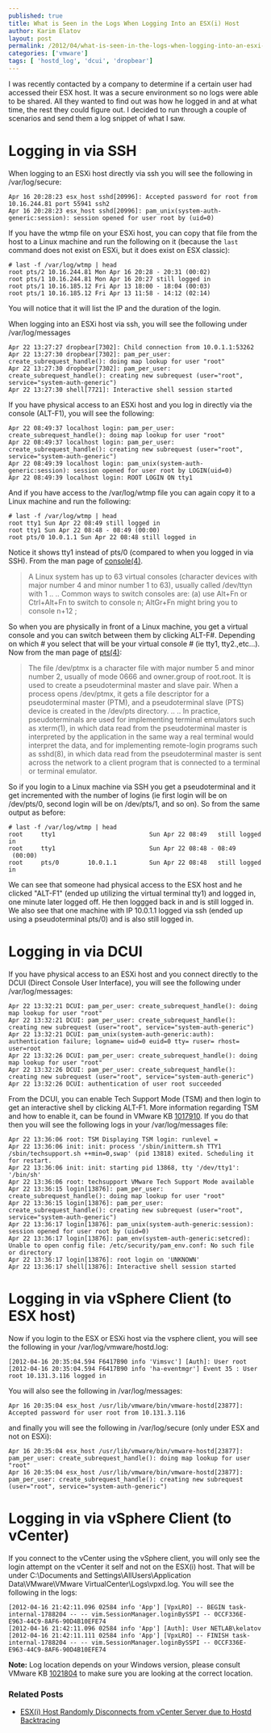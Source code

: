 ```yaml
---
published: true
title: What is Seen in the Logs When Logging Into an ESX(i) Host
author: Karim Elatov
layout: post
permalink: /2012/04/what-is-seen-in-the-logs-when-logging-into-an-esxi-host/
categories: ['vmware']
tags: [ 'hostd_log', 'dcui', 'dropbear']
---
```


I was recently contacted by a company to determine if a certain user had accessed their ESX host. It was a secure environment so no logs were able to be shared. All they wanted to find out was how he logged in and at what time, the rest they could figure out. I decided to run through a couple of scenarios and send them a log snippet of what I saw.

# Logging in via SSH

When logging to an ESXi host directly via ssh you will see the following in /var/log/secure:


	Apr 16 20:28:23 esx_host sshd[20996]: Accepted password for root from 10.16.244.81 port 55941 ssh2
	Apr 16 20:28:23 esx_host sshd[20996]: pam_unix(system-auth-generic:session): session opened for user root by (uid=0)


If you have the wtmp file on your ESXi host, you can copy that file from the host to a Linux machine and run the following on it (because the `last` command does not exist on ESXi, but it does exist on ESX classic):


	# last -f /var/log/wtmp | head
	root pts/2 10.16.244.81 Mon Apr 16 20:28 - 20:31 (00:02)
	root pts/1 10.16.244.81 Mon Apr 16 20:27 still logged in
	root pts/1 10.16.185.12 Fri Apr 13 18:00 - 18:04 (00:03)
	root pts/1 10.16.185.12 Fri Apr 13 11:58 - 14:12 (02:14)


You will notice that it will list the IP and the duration of the login.

When logging into an ESXi host via ssh, you will see the following under /var/log/messages


	Apr 22 13:27:27 dropbear[7302]: Child connection from 10.0.1.1:53262
	Apr 22 13:27:30 dropbear[7302]: pam_per_user: create_subrequest_handle(): doing map lookup for user "root"
	Apr 22 13:27:30 dropbear[7302]: pam_per_user: create_subrequest_handle(): creating new subrequest (user="root", service="system-auth-generic")
	Apr 22 13:27:30 shell[7721]: Interactive shell session started


If you have physical access to an ESXi host and you log in directly via the console (ALT-F1), you will see the following:


	Apr 22 08:49:37 localhost login: pam_per_user: create_subrequest_handle(): doing map lookup for user "root"
	Apr 22 08:49:37 localhost login: pam_per_user: create_subrequest_handle(): creating new subrequest (user="root", service="system-auth-generic")
	Apr 22 08:49:39 localhost login: pam_unix(system-auth-generic:session): session opened for user root by LOGIN(uid=0)
	Apr 22 08:49:39 localhost login: ROOT LOGIN ON tty1


And if you have access to the /var/log/wtmp file you can again copy it to a Linux machine and run the following:


	# last -f /var/log/wtmp | head
	root tty1 Sun Apr 22 08:49 still logged in
	root tty1 Sun Apr 22 08:48 - 08:49 (00:00)
	root pts/0 10.0.1.1 Sun Apr 22 08:48 still logged in


Notice it shows tty1 instead of pts/0 (compared to when you logged in via SSH). From the man page of [console(4)](http://linux.die.net/man/4/console).

> A Linux system has up to 63 virtual consoles (character devices with major number 4 and minor number 1 to 63), usually called /dev/ttyn with 1 ..
> ..
> Common ways to switch consoles are: (a) use Alt+Fn or Ctrl+Alt+Fn to switch to console n; AltGr+Fn might bring you to console n+12 ;

So when you are physically in front of a Linux machine, you get a virtual console and you can switch between them by clicking ALT-F#. Depending on which # you select that will be your virtual console # (ie tty1, tty2.,etc...). Now from the man page of [pts(4)](http://linux.die.net/man/4/pts):

> The file /dev/ptmx is a character file with major number 5 and minor number 2, usually of mode 0666 and owner.group of root.root. It is used to create a pseudoterminal master and slave pair.
> When a process opens /dev/ptmx, it gets a file descriptor for a pseudoterminal master (PTM), and a pseudoterminal slave (PTS) device is created in the /dev/pts directory.
> ..
> ..
> In practice, pseudoterminals are used for implementing terminal emulators such as xterm(1), in which data read from the pseudoterminal master is interpreted by the application in the same way a real terminal would interpret the data, and for implementing remote-login programs such as sshd(8), in which data read from the pseudoterminal master is sent across the network to a client program that is connected to a terminal or terminal emulator.

So if you login to a Linux machine via SSH you get a pseudoterminal and it get incremented with the number of logins (ie first login will be on /dev/pts/0, second login will be on /dev/pts/1, and so on). So from the same output as before:


	# last -f /var/log/wtmp | head
	root     tty1                          Sun Apr 22 08:49   still logged in
	root     tty1                          Sun Apr 22 08:48 - 08:49  (00:00)
	root     pts/0        10.0.1.1         Sun Apr 22 08:48   still logged in


We can see that someone had physical access to the ESX host and he clicked "ALT-F1" (ended up utilizing the virtual terminal tty1) and logged in, one minute later logged off. He then loggged back in and is still logged in. We also see that one machine with IP 10.0.1.1 logged via ssh (ended up using a pseudoterminal pts/0) and is also still logged in.

# Logging in via DCUI

If you have physical access to an ESXi host and you connect directly to the DCUI (Direct Console User Interface), you will see the following under /var/log/messages:


	Apr 22 13:32:21 DCUI: pam_per_user: create_subrequest_handle(): doing map lookup for user "root"
	Apr 22 13:32:21 DCUI: pam_per_user: create_subrequest_handle(): creating new subrequest (user="root", service="system-auth-generic")
	Apr 22 13:32:21 DCUI: pam_unix(system-auth-generic:auth): authentication failure; logname= uid=0 euid=0 tty= ruser= rhost= user=root
	Apr 22 13:32:26 DCUI: pam_per_user: create_subrequest_handle(): doing map lookup for user "root"
	Apr 22 13:32:26 DCUI: pam_per_user: create_subrequest_handle(): creating new subrequest (user="root", service="system-auth-generic")
	Apr 22 13:32:26 DCUI: authentication of user root succeeded


From the DCUI, you can enable Tech Support Mode (TSM) and then login to get an interactive shell by clicking ALT-F1. More information regarding TSM and how to enable it, can be found in VMware KB [1017910](http://kb.vmware.com/kb/1017910). If you do that then you will see the following logs in your /var/log/messages file:


	Apr 22 13:36:06 root: TSM Displaying TSM login: runlevel =
	Apr 22 13:36:06 init: init: process '/sbin/initterm.sh TTY1 /sbin/techsupport.sh ++min=0,swap' (pid 13818) exited. Scheduling it for restart.
	Apr 22 13:36:06 init: init: starting pid 13868, tty '/dev/tty1': '/bin/sh'
	Apr 22 13:36:06 root: techsupport VMware Tech Support Mode available
	Apr 22 13:36:15 login[13876]: pam_per_user: create_subrequest_handle(): doing map lookup for user "root"
	Apr 22 13:36:15 login[13876]: pam_per_user: create_subrequest_handle(): creating new subrequest (user="root", service="system-auth-generic")
	Apr 22 13:36:17 login[13876]: pam_unix(system-auth-generic:session): session opened for user root by (uid=0)
	Apr 22 13:36:17 login[13876]: pam_env(system-auth-generic:setcred): Unable to open config file: /etc/security/pam_env.conf: No such file or directory
	Apr 22 13:36:17 login[13876]: root login on 'UNKNOWN'
	Apr 22 13:36:17 shell[13876]: Interactive shell session started


# Logging in via vSphere Client (to ESX host)

Now if you login to the ESX or ESXi host via the vsphere client, you will see the following in your /var/log/vmware/hostd.log:


	[2012-04-16 20:35:04.594 F6417B90 info 'Vimsvc'] [Auth]: User root
	[2012-04-16 20:35:04.594 F6417B90 info 'ha-eventmgr'] Event 35 : User root 10.131.3.116 logged in


You will also see the following in /var/log/messages:


	Apr 16 20:35:04 esx_host /usr/lib/vmware/bin/vmware-hostd[23877]: Accepted password for user root from 10.131.3.116


and finally you will see the following in /var/log/secure (only under ESX and not on ESXi):


	Apr 16 20:35:04 esx_host /usr/lib/vmware/bin/vmware-hostd[23877]: pam_per_user: create_subrequest_handle(): doing map lookup for user "root"
	Apr 16 20:35:04 esx_host /usr/lib/vmware/bin/vmware-hostd[23877]: pam_per_user: create_subrequest_handle(): creating new subrequest (user="root", service="system-auth-generic")


# Logging in via vSphere Client (to vCenter)

If you connect to the vCenter using the vSphere client, you will only see the login attempt on the vCenter it self and not on the ESX(i) host. That will be under C:\Documents and Settings\AllUsers\Application Data\VMware\VMware VirtualCenter\Logs\vpxd.log. You will see the following in the logs:


	[2012-04-16 21:42:11.096 02584 info 'App'] [VpxLRO] -- BEGIN task-internal-1788204 -- -- vim.SessionManager.loginBySSPI -- 0CCF336E-E963-44C9-8AF6-90D4B10EFE74
	[2012-04-16 21:42:11.096 02584 info 'App'] [Auth]: User NETLAB\kelatov
	[2012-04-16 21:42:11.111 02584 info 'App'] [VpxLRO] -- FINISH task-internal-1788204 -- -- vim.SessionManager.loginBySSPI -- 0CCF336E-E963-44C9-8AF6-90D4B10EFE74


**Note:** Log location depends on your Windows version, please consult VMware KB [1021804](http://kb.vmware.com/kb/1021804) to make sure you are looking at the correct location.

### Related Posts

- [ESX(i) Host  Randomly Disconnects from vCenter Server due to Hostd Backtracing](/2012/10/esxi-host-randomly-disconnects-from-vcenter-server-due-to-hostd-back-tracing/)

